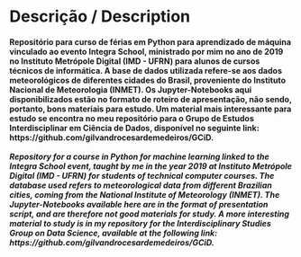 # Descrição / Description
<h4> Repositório para curso de férias em Python para aprendizado de máquina vinculado ao evento Integra School, ministrado por mim no ano de 2019 no Instituto Metrópole Digital (IMD - UFRN) para alunos de cursos técnicos de informática. A base de dados utilizada refere-se aos dados meteorológicos de diferentes cidades do Brasil, proveniente do Instituto Nacional de Meteorologia (INMET). Os Jupyter-Notebooks aqui disponibilizados estão no formato de roteiro de apresentação, não sendo, portanto, bons materiais para estudo. Um material mais interessante para estudo se encontra no meu repositório para o Grupo de Estudos Interdisciplinar em Ciência de Dados, disponível no seguinte link: https://github.com/gilvandrocesardemedeiros/GCiD. 
<br><br><i> Repository for a course in Python for machine learning linked to the Integra School event, taught by me in the year 2019 at Instituto Metrópole Digital (IMD - UFRN) for students of technical computer courses. The database used refers to meteorological data from different Brazilian cities, coming from the National Institute of Meteorology (INMET). The Jupyter-Notebooks available here are in the format of presentation script, and are therefore not good materials for study. A more interesting material to study is in my repository for the Interdisciplinary Studies Group on Data Science, available at the following link: https://github.com/gilvandrocesardemedeiros/GCiD.
